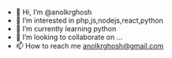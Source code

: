- 👋 Hi, I’m @anolkrghosh
- 👀 I’m interested in php,js,nodejs,react,python
- 🌱 I’m currently learning python
- 💞️ I’m looking to collaborate on ...
- 📫 How to reach me anolkrghosh@gmail.com

<!---
anolkrghosh/anolkrghosh is a ✨ special ✨ repository because its `README.md` (this file) appears on your GitHub profile.
You can click the Preview link to take a look at your changes.
--->
